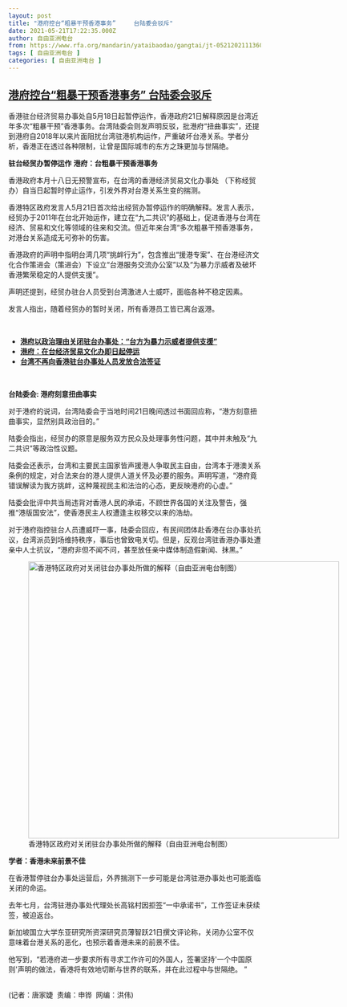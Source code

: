 ```yaml
---
layout: post
title: "港府控台“粗暴干预香港事务”     台陆委会驳斥"
date: 2021-05-21T17:22:35.000Z
author: 自由亚洲电台
from: https://www.rfa.org/mandarin/yataibaodao/gangtai/jt-05212021113600.html
tags: [ 自由亚洲电台 ]
categories: [ 自由亚洲电台 ]
---
```

<!--1621617755000-->
[港府控台“粗暴干预香港事务”     台陆委会驳斥](https://www.rfa.org/mandarin/yataibaodao/gangtai/jt-05212021113600.html)
------

<div>
<p></p><p>香港驻台经济贸易办事处自5月18日起暂停运作，香港政府21日解释原因是台湾近年多次“粗暴干预”香港事务。台湾陆委会则发声明反驳，批港府“扭曲事实”，还提到港府自2018年以来片面阻扰台湾驻港机构运作，严重破坏台港关系。学者分析，香港正在透过各种限制，让曾是国际城市的东方之珠更加与世隔绝。<span></span></p><p><span><strong><span>驻台经贸办暂停运作</span></strong> <strong><span>港府：</span></strong><strong></strong><strong><span>台粗暴干预香港事务</span></strong></span></p><p><span><span>香港政府本月十八</span>日无预警宣布，在台湾的香港经济贸易文化办事处 <span>（下称经贸办）自当日起暂时停止运作，引发外界对台港关系生变的揣测。</span></span></p><p><span><span>香港特区政府发言人</span>5月21日首次给出经贸办暂停运作的明确解释。发言人表示，经贸办于2011年在台北开始运作，建立在“九二共识”的基础上，促进香港与台湾在经济、贸易和文化等领域的往来和交流。但近年来台湾“多次粗暴干预香港事务，对港台关系造成无可弥补的伤害。</span></p><p><span>香港政府的声明中指明台湾几项“挑衅行为”，包含推出“援港专案”、在台港经济文化合作策进会（策进会）下设立“台港服务交流办公室”以及“为暴力示威者及破坏香港繁荣稳定的人提供支援”。</span></p><p><span>声明还提到，经贸办驻台人员受到台湾激进人士威吓，面临各种不稳定因素。</span></p><p><span>发言人指出，随着经贸办的暂时关闭，所有香港员工皆已离台返港。</span></p><p><br/></p><ul><li><a href="https://www.rfa.org/mandarin/Xinwen/wul0521d-05212021054123.html"><strong>港府以政治理由关闭驻台办事处：“台方为暴力示威者提供支援”</strong></a></li><li><strong><a href="https://www.rfa.org/mandarin/Xinwen/wul0518a-05182021015132.html">港府：在台经济贸易文化办即日起停运</a></strong></li><li><strong><a href="https://www.rfa.org/mandarin/Xinwen/8-07202020130727.html">台湾不再向香港驻台办事处人员发放合法签证</a></strong></li></ul><p><br/></p><p><span><strong><span>台陆委会</span></strong><strong>: </strong><strong><span>港府刻意扭曲事实</span></strong></span></p><p><span><span>对于港府的说词，台湾陆委会于当地时间</span>21日晚间透过书面回应称，“港方刻意扭曲事实，显然别具政治目的。”</span></p><p><span>陆委会指出，经贸办的原意是服务双方民众及处理事务性问题，其中并未触及“九二共识”等政治性议题。</span></p><p><span>陆委会还表示，台湾和主要民主国家皆声援港人争取民主自由，台湾本于港澳关系条例的规定，对合法来台的港人提供人道关怀及必要的服务。声明写道，“港府竟错误解读为我方挑衅，这种蔑视民主和法治的心态，更反映港府的心虚。”</span></p><p><span>陆委会批评中共当局违背对香港人民的承诺，不顾世界各国的关注及警告，强推“港版国安法”，使香港民主人权遭逢主权移交以来的浩劫。</span></p><p><span>对于港府指控驻台人员遭威吓一事，陆委会回应，有民间团体赴香港在台办事处抗议，台湾派员到场维持秩序，事后也曾致电关切。但是，反观台湾驻香港办事处遭亲中人士抗议，“港府非但不闻不问，甚至放任亲中媒体制造假新闻、抹黑。”</span></p><p><span><figure class="image-richtext image-inline captioned" style="width:620px;"><img alt="香港特区政府对关闭驻台办事处所做的解释（自由亚洲电台制图）" height="552" src="https://www.rfa.org/mandarin/yataibaodao/gangtai/jt-05212021113600.html/jt0521.jpg/@@images/53b39f79-9482-40a9-b5c2-d3e4c73fe4f8.jpeg" title="jt0521.jpg" width="620"/><figcaption class="image-caption">香港特区政府对关闭驻台办事处所做的解释（自由亚洲电台制图）</figcaption><small></small></figure></span></p><p><span><strong><span>学者：</span></strong><strong></strong><strong><span>香港未来前景不佳</span></strong></span></p><p><span>在香港暂停驻台办事处运营后，外界揣测下一步可能是台湾驻港办事处也可能面临关闭的命运。</span></p><p><span><span>去年七</span>月，台湾驻港办事处代理处长高铭村因拒签“一中承诺书”，工作签证未获续签，被迫返台。</span></p><p><span><span>新加坡国立大学东亚研究所资深研究员薄智跃</span>21日撰文评论称，关闭办公室不仅意味着台港关系的恶化，也预示着香港未来的前景不佳。</span></p><p><span><span>他写到，“若港府进一步要求所有寻求工作许可的外国人，签署坚持</span>'一个中国原则'声明的做法，香港将有效地切断与世界的联系，并在此过程中与世隔绝。 ”</span></p><p><br/>(记者：唐家婕  责编：申铧  网编：洪伟)</p>
</div>
